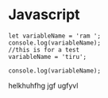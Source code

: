 # Javascript

```Js
let variableName = 'ram ';
console.log(variableName);
//this is for a test
variableName = 'tiru';

console.log(variableName);
```
helkhuhfhg
jgf
ugfyvl
